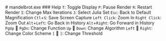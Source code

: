 #   m a n d e l b r o t . e x e  
  
 # # #   H e l p  
  
 ` T ` :     T o g g l e   D i s p l a y  
 ` P ` :     P a u s e   R e n d e r  
 ` R ` :     R e s t a r t   R e n d e r  
 ` I ` :     C h a n g e   M a x   I t e r a t i o n s  
 ` J ` :     S e l e c t   J u l i a   S e t  
  
 ` E s c ` :     B a c k   t o   D e f a u l t   M a g n i f i c a t i o n  
  
 ` C t l ` + ` S ` :     S a v e   S c r e e n   C a p t u r e  
  
 ` L e f t   C l i c k ` :     Z o o m   I n  
 ` R i g h t   C l i c k ` :     Z o o m   O u t  
  
 ` A l t ` + ` L e f t ` :     G o   B a c k   i n   H i s t o r y  
 ` A l t ` + ` R i g h t ` :     G o   F o r w a r d   i n   H i s t o r y  
  
 ` P g U p `      ` P g D n ` :     C h a n g e   F u n c t i o n  
 ` U p `      ` D o w n ` :     C h a n g e   A l g o r i t h m  
 ` L e f t `      ` R i g h t ` :     C h a n g e   C o l o r   S c h e m e  
 ` [ `      ` ] ` :     C h a n g e   T h r e s h o l d 